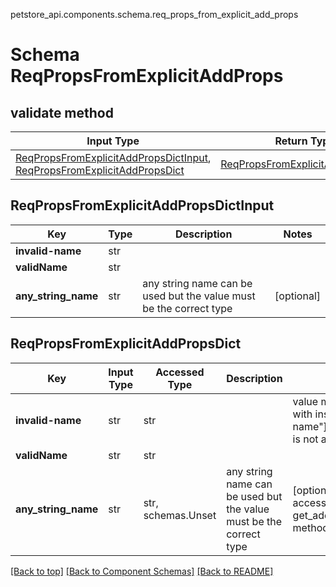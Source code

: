 petstore_api.components.schema.req_props_from_explicit_add_props
# Schema ReqPropsFromExplicitAddProps

## validate method
Input Type | Return Type | Notes
------------ | ------------- | -------------
[ReqPropsFromExplicitAddPropsDictInput](#reqpropsfromexplicitaddpropsdictinput), [ReqPropsFromExplicitAddPropsDict](#reqpropsfromexplicitaddpropsdict) | [ReqPropsFromExplicitAddPropsDict](#reqpropsfromexplicitaddpropsdict) |

## ReqPropsFromExplicitAddPropsDictInput
Key | Type |  Description | Notes
------------ | ------------- | ------------- | -------------
**invalid-name** | str |  |
**validName** | str |  |
**any_string_name** | str | any string name can be used but the value must be the correct type | [optional]

## ReqPropsFromExplicitAddPropsDict
Key | Input Type | Accessed Type | Description | Notes
------------ | ------------- | ------------- | ------------- | -------------
**invalid-name** | str | str |  | value must be accessed with instance["invalid-name"] because the key is not a valid identifier 
**validName** | str | str |  |
**any_string_name** | str | str, schemas.Unset | any string name can be used but the value must be the correct type | [optional] typed value is accessed with the get_additional_property_ method

[[Back to top]](#top) [[Back to Component Schemas]](../../../README.md#Component-Schemas) [[Back to README]](../../../README.md)
